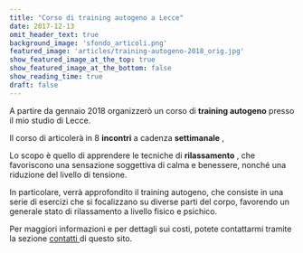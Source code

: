 ```yaml
---
title: "Corso di training autogeno a Lecce"
date: 2017-12-13
omit_header_text: true
background_image: 'sfondo_articoli.png'
featured_image: 'articles/training-autogeno-2018_orig.jpg'
show_featured_image_at_the_top: true
show_featured_image_at_the_bottom: false
show_reading_time: true
draft: false
---
```


A partire da gennaio 2018 organizzerò un corso di **training autogeno** presso
il mio studio di Lecce.  
  
Il corso di articolerà in 8 **incontri** a cadenza  **settimanale** ,  
  
Lo scopo è quello di apprendere le tecniche di **rilassamento** , che
favoriscono una sensazione soggettiva di calma e benessere, nonché una
riduzione del livello di tensione.  
  
In particolare, verrà approfondito il training autogeno, che consiste in una
serie di esercizi che si focalizzano su diverse parti del corpo, favorendo un
generale stato di rilassamento a livello fisico e psichico.  
  
Per maggiori informazioni e per dettagli sui costi, potete contattarmi tramite la sezione [contatti ](http://www.psicologalecce.com/contatti.html)di questo sito.

